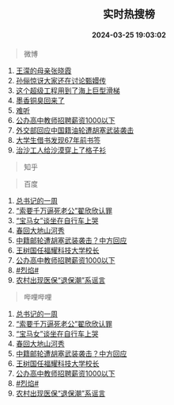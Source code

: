 <div align="center"><h2>实时热搜榜</h2><h4>2024-03-25 19:03:02</h4></div>

> 微博  

1. [王濛的母亲张晓霞](https://s.weibo.com/weibo?q=%E7%8E%8B%E6%BF%9B%E7%9A%84%E6%AF%8D%E4%BA%B2%E5%BC%A0%E6%99%93%E9%9C%9E&t=31&band_rank=1&Refer=top)<br />
2. [孙俪惊讶大家还在讨论甄嬛传](https://s.weibo.com/weibo?q=%23%E5%AD%99%E4%BF%AA%E6%83%8A%E8%AE%B6%E5%A4%A7%E5%AE%B6%E8%BF%98%E5%9C%A8%E8%AE%A8%E8%AE%BA%E7%94%84%E5%AC%9B%E4%BC%A0%23&t=31&band_rank=2&Refer=top)<br />
3. [这个超级工程用到了海上巨型滑梯](https://s.weibo.com/weibo?q=%23%E8%BF%99%E4%B8%AA%E8%B6%85%E7%BA%A7%E5%B7%A5%E7%A8%8B%E7%94%A8%E5%88%B0%E4%BA%86%E6%B5%B7%E4%B8%8A%E5%B7%A8%E5%9E%8B%E6%BB%91%E6%A2%AF%23&t=31&band_rank=3&Refer=top)<br />
4. [墨香铜臭回来了](https://s.weibo.com/weibo?q=%E5%A2%A8%E9%A6%99%E9%93%9C%E8%87%AD%E5%9B%9E%E6%9D%A5%E4%BA%86&t=31&band_rank=4&Refer=top)<br />
5. [难听](https://s.weibo.com/weibo?q=%E9%9A%BE%E5%90%AC&t=31&band_rank=5&Refer=top)<br />
6. [公办高中教师招聘薪资1000以下](https://s.weibo.com/weibo?q=%23%E5%85%AC%E5%8A%9E%E9%AB%98%E4%B8%AD%E6%95%99%E5%B8%88%E6%8B%9B%E8%81%98%E8%96%AA%E8%B5%841000%E4%BB%A5%E4%B8%8B%23&t=31&band_rank=6&Refer=top)<br />
7. [外交部回应中国籍油轮遭胡塞武装袭击](https://s.weibo.com/weibo?q=%23%E5%A4%96%E4%BA%A4%E9%83%A8%E5%9B%9E%E5%BA%94%E4%B8%AD%E5%9B%BD%E7%B1%8D%E6%B2%B9%E8%BD%AE%E9%81%AD%E8%83%A1%E5%A1%9E%E6%AD%A6%E8%A3%85%E8%A2%AD%E5%87%BB%23&t=31&band_rank=7&Refer=top)<br />
8. [大学生借书发现67年前书签](https://s.weibo.com/weibo?q=%23%E5%A4%A7%E5%AD%A6%E7%94%9F%E5%80%9F%E4%B9%A6%E5%8F%91%E7%8E%B067%E5%B9%B4%E5%89%8D%E4%B9%A6%E7%AD%BE%23&t=31&band_rank=8&Refer=top)<br />
9. [治沙工人给沙漠穿上了格子衫](https://s.weibo.com/weibo?q=%23%E6%B2%BB%E6%B2%99%E5%B7%A5%E4%BA%BA%E7%BB%99%E6%B2%99%E6%BC%A0%E7%A9%BF%E4%B8%8A%E4%BA%86%E6%A0%BC%E5%AD%90%E8%A1%AB%23&t=31&band_rank=9&Refer=top)<br />

> 知乎  


> 百度  

1. [总书记的一周](https://www.baidu.com/s?wd=%E6%80%BB%E4%B9%A6%E8%AE%B0%E7%9A%84%E4%B8%80%E5%91%A8&sa=fyb_news&rsv_dl=fyb_news)<br />
2. [“索要千万逼死老公”翟欣欣认罪](https://www.baidu.com/s?wd=%E2%80%9C%E7%B4%A2%E8%A6%81%E5%8D%83%E4%B8%87%E9%80%BC%E6%AD%BB%E8%80%81%E5%85%AC%E2%80%9D%E7%BF%9F%E6%AC%A3%E6%AC%A3%E8%AE%A4%E7%BD%AA&sa=fyb_news&rsv_dl=fyb_news)<br />
3. [“宝马女”谈坐在自行车上哭](https://www.baidu.com/s?wd=%E2%80%9C%E5%AE%9D%E9%A9%AC%E5%A5%B3%E2%80%9D%E8%B0%88%E5%9D%90%E5%9C%A8%E8%87%AA%E8%A1%8C%E8%BD%A6%E4%B8%8A%E5%93%AD&sa=fyb_news&rsv_dl=fyb_news)<br />
4. [春回大地山河秀](https://www.baidu.com/s?wd=%E6%98%A5%E5%9B%9E%E5%A4%A7%E5%9C%B0%E5%B1%B1%E6%B2%B3%E7%A7%80&sa=fyb_news&rsv_dl=fyb_news)<br />
5. [中籍邮轮遭胡塞武装袭击？中方回应](https://www.baidu.com/s?wd=%E4%B8%AD%E7%B1%8D%E9%82%AE%E8%BD%AE%E9%81%AD%E8%83%A1%E5%A1%9E%E6%AD%A6%E8%A3%85%E8%A2%AD%E5%87%BB%EF%BC%9F%E4%B8%AD%E6%96%B9%E5%9B%9E%E5%BA%94&sa=fyb_news&rsv_dl=fyb_news)<br />
6. [王树国任福耀科技大学校长](https://www.baidu.com/s?wd=%E7%8E%8B%E6%A0%91%E5%9B%BD%E4%BB%BB%E7%A6%8F%E8%80%80%E7%A7%91%E6%8A%80%E5%A4%A7%E5%AD%A6%E6%A0%A1%E9%95%BF&sa=fyb_news&rsv_dl=fyb_news)<br />
7. [公办高中教师招聘薪资1000以下](https://www.baidu.com/s?wd=%E5%85%AC%E5%8A%9E%E9%AB%98%E4%B8%AD%E6%95%99%E5%B8%88%E6%8B%9B%E8%81%98%E8%96%AA%E8%B5%841000%E4%BB%A5%E4%B8%8B&sa=fyb_news&rsv_dl=fyb_news)<br />
8. [#烈焰#](https://www.baidu.com/s?wd=%23%E7%83%88%E7%84%B0%23&sa=fyb_news&rsv_dl=fyb_news)<br />
9. [农村出现医保“退保潮”系谣言](https://www.baidu.com/s?wd=%E5%86%9C%E6%9D%91%E5%87%BA%E7%8E%B0%E5%8C%BB%E4%BF%9D%E2%80%9C%E9%80%80%E4%BF%9D%E6%BD%AE%E2%80%9D%E7%B3%BB%E8%B0%A3%E8%A8%80&sa=fyb_news&rsv_dl=fyb_news)<br />

> 哔哩哔哩  

1. [总书记的一周](https://www.baidu.com/s?wd=%E6%80%BB%E4%B9%A6%E8%AE%B0%E7%9A%84%E4%B8%80%E5%91%A8&sa=fyb_news&rsv_dl=fyb_news)<br />
2. [“索要千万逼死老公”翟欣欣认罪](https://www.baidu.com/s?wd=%E2%80%9C%E7%B4%A2%E8%A6%81%E5%8D%83%E4%B8%87%E9%80%BC%E6%AD%BB%E8%80%81%E5%85%AC%E2%80%9D%E7%BF%9F%E6%AC%A3%E6%AC%A3%E8%AE%A4%E7%BD%AA&sa=fyb_news&rsv_dl=fyb_news)<br />
3. [“宝马女”谈坐在自行车上哭](https://www.baidu.com/s?wd=%E2%80%9C%E5%AE%9D%E9%A9%AC%E5%A5%B3%E2%80%9D%E8%B0%88%E5%9D%90%E5%9C%A8%E8%87%AA%E8%A1%8C%E8%BD%A6%E4%B8%8A%E5%93%AD&sa=fyb_news&rsv_dl=fyb_news)<br />
4. [春回大地山河秀](https://www.baidu.com/s?wd=%E6%98%A5%E5%9B%9E%E5%A4%A7%E5%9C%B0%E5%B1%B1%E6%B2%B3%E7%A7%80&sa=fyb_news&rsv_dl=fyb_news)<br />
5. [中籍邮轮遭胡塞武装袭击？中方回应](https://www.baidu.com/s?wd=%E4%B8%AD%E7%B1%8D%E9%82%AE%E8%BD%AE%E9%81%AD%E8%83%A1%E5%A1%9E%E6%AD%A6%E8%A3%85%E8%A2%AD%E5%87%BB%EF%BC%9F%E4%B8%AD%E6%96%B9%E5%9B%9E%E5%BA%94&sa=fyb_news&rsv_dl=fyb_news)<br />
6. [王树国任福耀科技大学校长](https://www.baidu.com/s?wd=%E7%8E%8B%E6%A0%91%E5%9B%BD%E4%BB%BB%E7%A6%8F%E8%80%80%E7%A7%91%E6%8A%80%E5%A4%A7%E5%AD%A6%E6%A0%A1%E9%95%BF&sa=fyb_news&rsv_dl=fyb_news)<br />
7. [公办高中教师招聘薪资1000以下](https://www.baidu.com/s?wd=%E5%85%AC%E5%8A%9E%E9%AB%98%E4%B8%AD%E6%95%99%E5%B8%88%E6%8B%9B%E8%81%98%E8%96%AA%E8%B5%841000%E4%BB%A5%E4%B8%8B&sa=fyb_news&rsv_dl=fyb_news)<br />
8. [#烈焰#](https://www.baidu.com/s?wd=%23%E7%83%88%E7%84%B0%23&sa=fyb_news&rsv_dl=fyb_news)<br />
9. [农村出现医保“退保潮”系谣言](https://www.baidu.com/s?wd=%E5%86%9C%E6%9D%91%E5%87%BA%E7%8E%B0%E5%8C%BB%E4%BF%9D%E2%80%9C%E9%80%80%E4%BF%9D%E6%BD%AE%E2%80%9D%E7%B3%BB%E8%B0%A3%E8%A8%80&sa=fyb_news&rsv_dl=fyb_news)<br />
